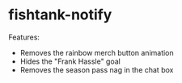 # fishtank-notify

  Features: 

- Removes the rainbow merch button animation
- Hides the "Frank Hassle" goal
- Removes the season pass nag in the chat box